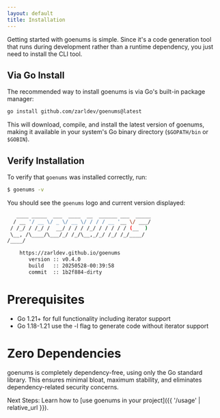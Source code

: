 ```yaml
---
layout: default
title: Installation
---
```


Getting started with goenums is simple. Since it's a code generation tool that runs during development rather than a runtime dependency, you just need to install the CLI tool.

## Via Go Install

The recommended way to install goenums is via Go's built-in package manager:

```bash
go install github.com/zarldev/goenums@latest
```

This will download, compile, and install the latest version of goenums, making it available in your system's Go binary directory (`$GOPATH/bin` or `$GOBIN`).

## Verify Installation

To verify that `goenums` was installed correctly, run:

```bash
$ goenums -v
```

You should see the `goenums` logo and current version displayed:

```bash
   ____ _____  ___  ____  __  ______ ___  _____
  / __ '/ __ \/ _ \/ __ \/ / / / __ '__ \/ ___/
 / /_/ / /_/ /  __/ / / / /_/ / / / / / (__  ) 
 \__, /\____/\___/_/ /_/\__,_/_/ /_/ /_/____/  
/____/

    https://zarldev.github.io/goenums 
       version :: v0.4.0
       build   :: 20250528-00:39:58
       commit  :: 1b2f884-dirty
```

# Prerequisites

 - Go 1.21+ for full functionality including iterator support
 - Go 1.18-1.21 use the -l flag to generate code without iterator support

# Zero Dependencies

goenums is completely dependency-free, using only the Go standard library. This ensures minimal bloat, maximum stability, and eliminates dependency-related security concerns.

Next Steps: Learn how to [use goenums in your project]({{ '/usage' | relative_url }}).